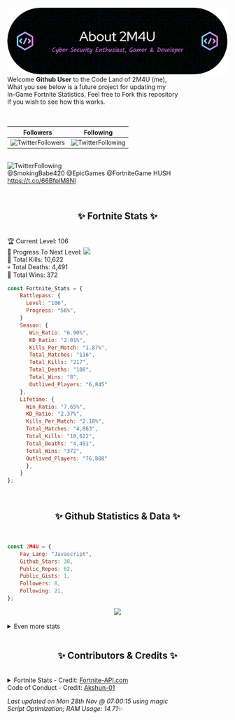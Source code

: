 
  ![Header](./src/github-banner.png)
  <br>
  Welcome **Github User** to the Code Land of 2M4U (me),<br>
  What you see below is a future project for updating my<br>
  In-Game Fortnite Statistics, Feel free to Fork this repository<br>
  If you wish to see how this works.
  <br><br>
  <br>
  
  | Followers  | Following |
  | ---------- |:---------:|
  | ![TwitterFollowers](https://img.shields.io/badge/Twitter%20Followers-78-blue)  | ![TwitterFollowing](https://img.shields.io/badge/Twitter%20Following-237-blue)  |


  <br>![TwitterFollowing](https://img.shields.io/badge/Latest%20Tweet--blue)<br>
  @SmokingBabe420 @EpicGames @FortniteGame HUSH https://t.co/66BfplM8Nl
   
  <br><h2 align="center"> ✨ Fortnite Stats ✨</h2><br>
  🏆 Current Level: 106<br>
  🎉 Progress To Next Level: ![](https://geps.dev/progress/56)<br>
  🎯 Total Kills: 10,622<br>
  💀 Total Deaths: 4,491<br>
  👑 Total Wins: 372<br>

```js
const Fortnite_Stats = {
    Battlepass: {
      Level: "106",
      Progress: "56%",    
    }
    Season: { 
       Win_Ratio: "6.90%",
       KD_Ratio: "2.01%",
       Kills_Per_Match: "1.87%",
       Total_Matches: "116",
       Total_Kills: "217",
       Total_Deaths: "108",
       Total_Wins: "8",
       Outlived_Players: "6,845"
    },
    Lifetime: {
      Win_Ratio: "7.65%",
      KD_Ratio: "2.37%",
      Kills_Per_Match: "2.18%",
      Total_Matches: "4,863",
      Total_Kills: "10,622",
      Total_Deaths: "4,491",
      Total_Wins: "372",
      Outlived_Players: "76,808"
      },
    }
}; 
```


<br><h2 align="center"> ✨ Github Statistics & Data ✨</h2><br>

```js
const 2M4U = {
    Fav_Lang: "Javascript",
    Github_Stars: 38,
    Public_Repos: 62,
    Public_Gists: 1,
    Followers: 8,
    Following: 21,
}; 
```

<p align="center">
<img src="https://github-readme-streak-stats.herokuapp.com/?user=2M4U&theme=tokyonight">
</p>
<details>
  <summary>
      Even more stats
  </summary>
  <p align="center">
    <img src="https://github-profile-trophy.vercel.app/?username=2M4U&theme=dracula">
    <img src="https://github-readme-stats.vercel.app/api?username=2M4U&theme=tokyonight&count_private=true&show_icons=true&include_all_commits=true">
  </p>
</details>
<br><h2 align="center"> ✨ Contributors & Credits ✨</h2><br>
<details>
  <summary>
      Fortnite Stats - Credit: <a href="https://fortnite-api.com/?utm_source=github.com/2M4U/2M4U">Fortnite-API.com</a><br>
      Code of Conduct - Credit: <a href="https://github.com/Akshun-01">Akshun-01</a>
  </summary>
</details>

<!-- Last updated on Mon Nov 28 2022 07:00:15 GMT+0000 (Coordinated Universal Time) ;-;-->
<i>Last updated on  Mon 28th Nov @ 07:00:15 using magic<br>
Script Optimization; RAM Usage: 14.71</i>✨